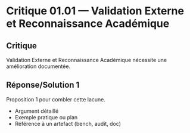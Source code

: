 # Critique 01.01 — Validation Externe et Reconnaissance Académique

## Critique
Validation Externe et Reconnaissance Académique nécessite une amélioration documentée.

## Réponse/Solution 1
Proposition 1 pour combler cette lacune.

- Argument détaillé
- Exemple pratique ou plan
- Référence à un artefact (bench, audit, doc)
